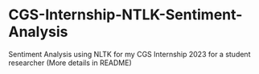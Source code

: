 # CGS-Internship-NTLK-Sentiment-Analysis
Sentiment Analysis using NLTK for my CGS Internship 2023 for a student researcher (More details in README)
